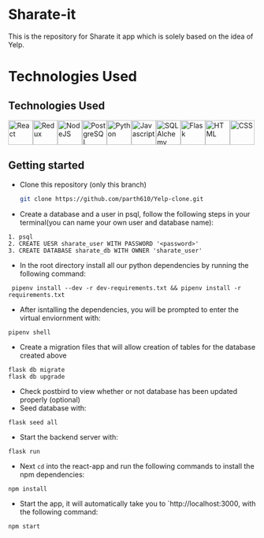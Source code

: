 # Sharate-it


This is the repository for Sharate it app which is solely based on the idea of Yelp.


# Technologies Used
## Technologies Used
<img src="https://upload.wikimedia.org/wikipedia/commons/thumb/a/a7/React-icon.svg/2300px-React-icon.svg.png" alt="React" width="50"/><img src="https://miro.medium.com/max/312/1*SRL22ADht1NU4LXUeU4YVg.png" alt="Redux" width="50"/><img src="https://pngset.com/images/node-js-nodejs-number-symbol-text-recycling-symbol-transparent-png-1383018.png" alt="NodeJS" width="50"/><img src="https://user-images.githubusercontent.com/24623425/36042969-f87531d4-0d8a-11e8-9dee-e87ab8c6a9e3.png" alt="PostgreSQL" width="50"/><img src="https://upload.wikimedia.org/wikipedia/commons/thumb/0/0a/Python.svg/1200px-Python.svg.png" alt="Python" width="50"/><img src="https://cdn.iconscout.com/icon/free/png-256/javascript-2752148-2284965.png" alt="Javascript" width="50"/><img src="https://lms.techxyte.com/assets/technologies-logos/274/3.png" alt="SQLAlchemy" width="50"/><img src="https://sooftware.io/static/13c286ed78e56cb5a139e269d8eaea5f/fe339/flask.png" alt="Flask" width="50"/><img src="https://cdn-icons-png.flaticon.com/512/732/732212.png" alt="HTML" width="50"/><img src="https://cdn4.iconfinder.com/data/icons/iconsimple-programming/512/css-512.png" alt="CSS" width="50"/>

## Getting started
- Clone this repository (only this branch)

   ```bash
   git clone https://github.com/parth610/Yelp-clone.git
   ```

- Create a database and a user in psql, follow the following steps in your terminal(you can name your own user and database name):
```
1. psql
2. CREATE UESR sharate_user WITH PASSWORD '<password>'
3. CREATE DATABASE sharate_db WITH OWNER 'sharate_user'
```
- In the root directory install all our python dependencies by running the following command:
```
 pipenv install --dev -r dev-requirements.txt && pipenv install -r requirements.txt
 ```
- After isntalling the dependencies, you will be prompted to enter the virtual enviornment with:
```
pipenv shell
```
- Create a migration files that will allow creation of tables for the database created above
```
flask db migrate
flask db upgrade
```
- Check postbird to view whether or not database has been updated properly (optional)
- Seed database with:
```
flask seed all
```
- Start the backend server with:
```
flask run
```
- Next `cd` into the react-app and run the following commands to install the npm dependencies:
```
npm install
```
- Start the app, it will automatically take you to `http://localhost:3000, with the following command:
```
npm start
```

